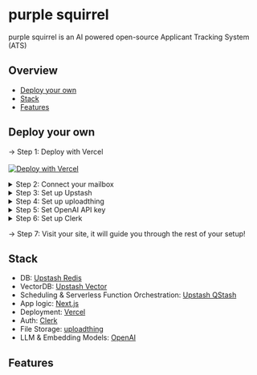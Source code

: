 # purple squirrel
purple squirrel is an AI powered open-source Applicant Tracking System (ATS)

## Overview
- [Deploy your own](#deploy-your-own)
- [Stack](#stack)
- [Features](#features)

## Deploy your own
→ Step 1: Deploy with Vercel<br/><br/>
[![Deploy with Vercel](https://vercel.com/button)](https://vercel.com/new/clone?repository-url=https%3A%2F%2Fgithub.com%2Fyunusemreozdemir%2Fpurple-squirrel&env=UPSTASH_REDIS_REST_URL,UPSTASH_REDIS_REST_TOKEN,UPSTASH_VECTOR_REST_URL,UPSTASH_VECTOR_REST_TOKEN,QSTASH_URL,QSTASH_TOKEN,IMAP_USERNAME,IMAP_PASSWORD,IMAP_HOST,IMAP_PORT,UPLOADTHING_SECRET,UPLOADTHING_APP_ID,NEXT_PUBLIC_CLERK_PUBLISHABLE_KEY,CLERK_SECRET_KEY,NEXT_PUBLIC_CLERK_SIGN_IN_URL,NEXT_PUBLIC_CLERK_SIGN_UP_URL,OPENAI_API_KEY,BASIC_AUTH_PASSWORD)

<details>
<summary>Step 2: Connect your mailbox</summary>

</details>
<details>
<summary>Step 3: Set up Upstash</summary>

</details>
<details>
<summary>Step 4: Set up uploadthing</summary>

</details>
<details>
<summary>Step 5: Set OpenAI API key</summary>

</details>
<details>
<summary>Step 6: Set up Clerk</summary>

</details>

→ Step 7: Visit your site, it will guide you through the rest of your setup!

## Stack
- DB: [Upstash Redis](https://upstash.com)
- VectorDB: [Upstash Vector](https://upstash.com)
- Scheduling & Serverless Function Orchestration: [Upstash QStash](https://upstash.com)
- App logic: [Next.js](https://nextjs.org)
- Deployment: [Vercel](https://vercel.com)
- Auth: [Clerk](https://clerk.com)
- File Storage: [uploadthing](https://uploadthing.com)
- LLM & Embedding Models: [OpenAI](https://openai.com)

## Features

